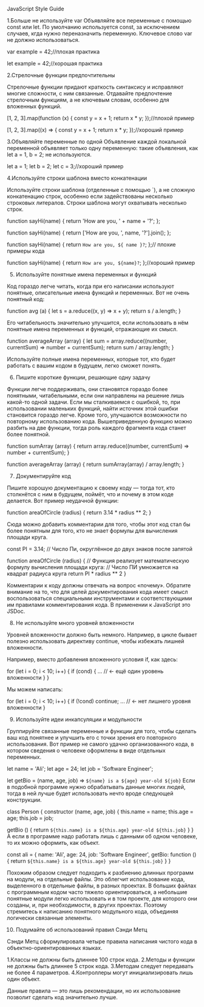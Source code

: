 JavaScript Style Guide


1.Больше не используйте var
Объявляйте все переменные с помощью const или let. По умолчанию используется const, за исключением случаев, кгда нужно переназначить переменную. Ключевое слово var не должно использоваться.

 var example = 42;//плохая практика

 let example = 42;//хорошая практика


2.Стрелочные функции предпочтительны

Стрелочные функции придают краткость синтаксису и исправляют многие сложности, с ним связанные. Отдавайте предпочтение стрелочным функциям, а не ключевым словам, особенно для вложенных функций.

 [1, 2, 3].map(function (x) {
   const y = x + 1;
   return x * y;
 });//плохой пример

 [1, 2, 3].map((x) => {
   const y = x + 1;
   return x * y;
 });//хороший пример


3.Объявляйте переменные по одной
Объявление каждой локальной переменной объявляет только одну переменную: такие объявления, как let a = 1, b = 2; не используются.

 let a = 1;
 let b = 2;
 let c = 3;//хороший пример


4.Используйте строки шаблона вместо конкатенации

Используйте строки шаблона (отделенные с помощью `), а не сложную конкатенацию строк, особенно если задействованы несколько строковых литералов. Строки шаблона могут охватывать несколько строк.

 function sayHi(name) {
   return 'How are you, ' + name + '?';
 };

 function sayHi(name) {
   return ['How are you, ', name, '?'].join();
 };

 function sayHi(name) {
   return `How are you, ${ name }?`;
 };// плохие примеры кода



 function sayHi(name) {
   return `How are you, ${name}?`;
 };//хороший пример


5. Используйте понятные имена переменных и функций

Код гораздо легче читать, когда при его написании используют понятные, описательные имена функций и переменных. Вот не очень понятный код:

 function avg (a) {
   let s = a.reduce((x, y) => x + y);
   return s / a.length;
 }

Его читабельность значительно улучшится, если использовать в нём понятные имена переменных и функций, отражающие их смысл.

 function averageArray (array) {
   let sum = array.reduce((number, currentSum) => number + currentSum);
   return sum / array.length;
 }

Используйте полные имена переменных, которые тот, кто будет работать с вашим кодом в будущем, легко сможет понять.


6. Пишите короткие функции, решающие одну задачу

Функции легче поддерживать, они становятся гораздо более понятными, читабельными, если они направлены на решение лишь какой-то одной задачи. Если мы сталкиваемся с ошибкой, то, при использовании маленьких функций, найти источник этой ошибки становится гораздо легче. Кроме того, улучшаются возможности по повторному использованию кода. Вышеприведенную функцию можно разбить на две функции, тогда роль каждого фрагмента кода станет более понятной.

 function sumArray (array) {
   return array.reduce((number, currentSum) => number + currentSum);
 }

 function averageArray (array) {
   return sumArray(array) / array.length;
 }


7. Документируйте код

Пишите хорошую документацию к своему коду — тогда тот, кто столкнётся с ним в будущем, поймёт, что и почему в этом коде делается. Вот пример неудачной функции:

 function areaOfCircle (radius) {
   return 3.14 * radius ** 2;
 }

Сюда можно добавить комментарии для того, чтобы этот код стал бы более понятным для того, кто не знает формулы для вычисления площади круга.

 const PI = 3.14; // Число Пи, округлённое до двух знаков после запятой

 function areaOfCircle (radius) {
   // Функция реализует математическую формулу вычисления площади круга:
   // Число ПИ умножается на квадрат радиуса круга
   return PI * radius ** 2
 }

Комментарии к коду должны отвечать на вопрос «почему». Обратите внимание на то, что для целей документирования кода имеет смысл воспользоваться специальными инструментами и соответствующими им правилами комментирования кода. В применении к JavaScript это JSDoc.


8. Не используйте много уровней вложенности

Уровней вложенности должно быть немного. Например, в цикле бывает полезно использовать директиву continue, чтобы избежать лишней вложенности.

Например, вместо добавления вложенного условия if, как здесь:

 for (let i = 0; i < 10; i++) {
   if (cond) {
    ... // <- ещё один уровень вложенности
   }
 }

Мы можем написать:

 for (let i = 0; i < 10; i++) {
   if (!cond) continue;
   ...  // <- нет лишнего уровня вложенности
 }


9. Используйте идеи инкапсуляции и модульности

Группируйте связанные переменные и функции для того, чтобы сделать ваш код понятнее и улучшить его с точки зрения его повторного использования. Вот пример не самого удачно организованного кода, в котором сведения о человеке оформлены в виде отдельных переменных.

 let name = 'Ali';
 let age = 24;
 let job = 'Software Engineer';

 let getBio = (name, age, job) => `${name} is a ${age} year-old ${job}`
Если в подобной программе нужно обрабатывать данные многих людей, тогда в ней лучше будет использовать нечто вроде следующей конструкции.

 class Person {
   constructor (name, age, job) {
     this.name = name;
     this.age = age;
     this.job = job;

   getBio () {
     return `${this.name} is a ${this.age} year-old ${this.job}`
   }
 }
А если в программе надо работать лишь с данными об одном человеке, то их можно оформить, как объект.

 const ali = {
   name: 'Ali',
   age: 24,
   job: 'Software Engineer',
   getBio: function () {
     return `${this.name} is a ${this.age} year-old ${this.job}`
   }
 }

Похожим образом следует подходить к разбиению длинных программ на модули, на отдельные файлы. Это облегчит использование кода, выделенного в отдельные файлы, в разных проектах. В больших файлах с программным кодом часто тяжело ориентироваться, а небольшие понятные модули легко использовать и в том проекте, для которого они созданы, и, при необходимости, в других проектах. Поэтому стремитесь к написанию понятного модульного кода, объединяя логически связанные элементы.

10. Подумайте об использований правил Сэнди Метц

Сэнди Метц сформулировала четыре правила написания чистого кода в объектно-ориентированных языках.

1.Классы не должны быть длиннее 100 строк кода.
2.Методы и функции не должны быть длиннее 5 строк кода.
3.Методам следует передавать не более 4 параметров.
4.Контроллеры могут инициализировать лишь один объект.

Данные правила — это лишь рекомендации, но их использование позволит сделать код значительно лучше.